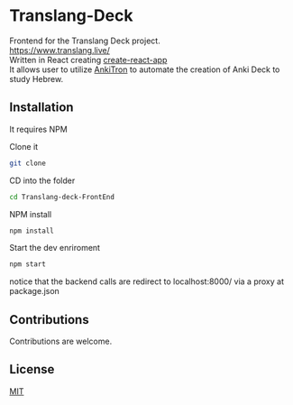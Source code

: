 # Translang-Deck
Frontend for the Translang Deck project.<br>
https://www.translang.live/ <br>
Written in React creating [create-react-app](https://github.com/facebook/create-react-app) <br>
It allows user to utilize [AnkiTron](https://github.com/danielpassy/Anki-CardOTron) to automate the creation of Anki Deck to study Hebrew.


## Installation
It requires NPM 

Clone it 
```bash
git clone
```
CD into the folder
```bash
cd Translang-deck-FrontEnd
```
NPM install
```bash
npm install
```
Start the dev enriroment
```bash
npm start
```

notice that the backend calls are redirect to localhost:8000/ via a proxy at package.json



## Contributions
Contributions are welcome.

## License
[MIT](https://choosealicense.com/licenses/mit/)
